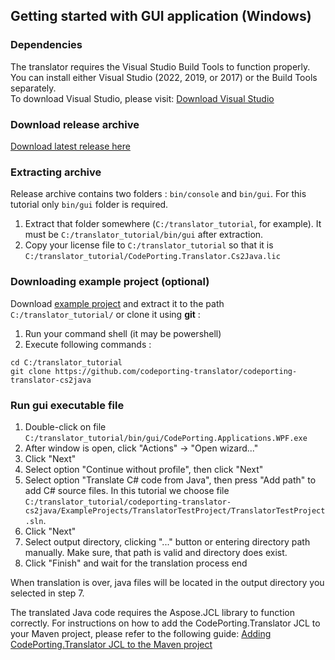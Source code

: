 ## Getting started with GUI application (Windows)

### Dependencies
The translator requires the Visual Studio Build Tools to function properly. You can install either Visual Studio (2022, 2019, or 2017) or the Build Tools separately.  
To download Visual Studio, please visit: [Download Visual Studio](https://visualstudio.microsoft.com/ru/downloads/)

###  Download release archive

[Download latest release here](https://products.codeporting.com/translator/csharp-to-java/release)

###  Extracting archive

Release archive contains two folders : `bin/console` and `bin/gui`.
For this tutorial only `bin/gui` folder is required.
1.  Extract that folder somewhere (`C:/translator_tutorial`, for example). It must be `C:/translator_tutorial/bin/gui` after extraction.
2.  Copy your license file to `C:/translator_tutorial` so that it is `C:/translator_tutorial/CodePorting.Translator.Cs2Java.lic`

### Downloading example project (optional)
Download [example project](https://github.com/codeporting-translator/codeporting-translator-cs2java) and extract it to the path `C:/translator_tutorial/` or clone it using **git** :
1. Run your command shell (it may be powershell)
2. Execute following commands :
```
cd C:/translator_tutorial
git clone https://github.com/codeporting-translator/codeporting-translator-cs2java
```
### Run gui executable file
1. Double-click on file `C:/translator_tutorial/bin/gui/CodePorting.Applications.WPF.exe`
2. After window is open, click "Actions" -> "Open wizard..."
3. Click "Next"
4. Select option "Continue without profile", then click "Next"
5. Select option "Translate C# code from Java", then press "Add path" to add C# source files. In this tutorial we choose file `C:/translator_tutorial/codeporting-translator-cs2java/ExampleProjects/TranslatorTestProject/TranslatorTestProject.sln`.
6. Click "Next"
7. Select output directory, clicking "..." button or entering directory path manually. Make sure, that path is valid and directory does exist.
8. Click "Finish" and wait for the translation process end

When translation is over, java files will be located in the output directory you selected in step 7.

The translated Java code requires the Aspose.JCL library to function correctly. For instructions on how to add the CodePorting.Translator JCL to your Maven project, please refer to the following guide: [Adding CodePorting.Translator JCL to the Maven project](../jcl/adding_jcl_to_maven_project.md)